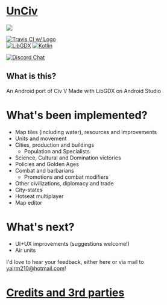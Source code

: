 # [UnCiv](https://play.google.com/store/apps/details?id=com.unciv.app)

![](https://lh3.googleusercontent.com/UKRJog9ZI6w93hYLf_VXIKP5gRU9jP8IW3Ka9FhbFasdMjiFTA-ktmGzCMD-HFMsZw=w1920-h867-rw)

[![Travis CI w/ Logo](https://img.shields.io/travis/yairm210/UnCiv/master.svg?logo=travis)](https://travis-ci.org/yairm210/UnCiv)  
[![LibGDX](https://img.shields.io/badge/libgdx-1.9.9-red.svg)](https://libgdx.badlogicgames.com/)
[![Kotlin](https://img.shields.io/badge/kotlin-1.3.10-orange.svg)](http://kotlinlang.org/)

[![Discord Chat](https://img.shields.io/discord/586194543280390151.svg)](https://discord.gg/bjrB4Xw)  


## What is this?

An Android port of Civ V
Made with LibGDX on Android Studio

# What's been implemented?

* Map tiles (including water), resources and improvements
* Units and movement
* Cities, production and buildings
  * Population and Specialists
* Science, Cultural and Domination victories
* Policies and Golden Ages
* Combat and barbarians
   * Promotions and combat modifiers
* Other civilizations, diplomacy and trade
* City-states
* Hotseat multiplayer
* Map editor

# What's next?

* UI+UX improvements (suggestions welcome!)
* Air units

I'd love to hear your feedback, either here or via mail to yairm210@hotmail.com!

# [Credits and 3rd parties](Credits.md)
